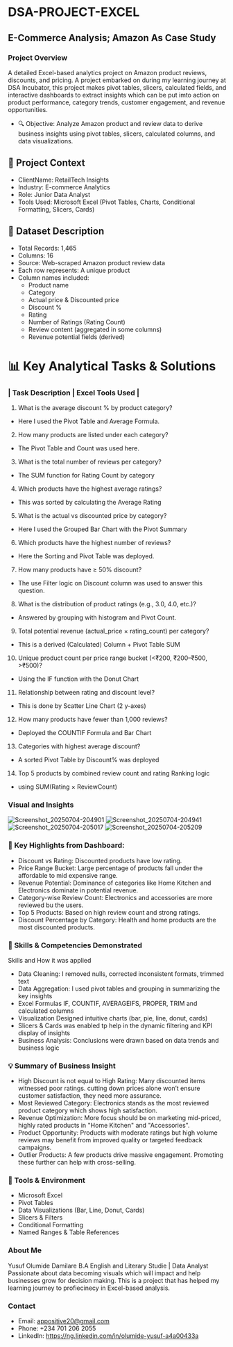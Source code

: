 # DSA-PROJECT-EXCEL
## E-Commerce Analysis; Amazon As Case Study

### Project Overview
A detailed Excel-based analytics project on Amazon product reviews, discounts, and pricing. A project embarked on during my learning journey at DSA Incubator, this project makes pivot tables, slicers, calculated fields, and interactive dashboards to extract insights which can be put imto action on product performance, category trends, customer engagement, and revenue opportunities.

-  🔍 Objective: Analyze Amazon product and review data to derive business insights using pivot tables, slicers, calculated columns, and data visualizations.

## 🏢 Project Context
- ClientName: RetailTech Insights
- Industry: E-commerce Analytics
- Role: Junior Data Analyst
- Tools Used: Microsoft Excel (Pivot Tables, Charts, Conditional Formatting, Slicers, Cards)

## 🧾 Dataset Description
- Total Records: 1,465
- Columns: 16
- Source: Web-scraped Amazon product review data
- Each row represents: A unique product
- Column names included:
   - Product name
   - Category
   - Actual price & Discounted price
   - Discount %
   - Rating
   - Number of Ratings (Rating Count)
   - Review content (aggregated in some columns)
   - Revenue potential fields (derived)
# 📊 Key Analytical Tasks & Solutions
### | Task Description | Excel Tools Used |
1. What is the average discount % by product category?
  - Here I used the Pivot Table and Average Formula.
2. How many products are listed under each category?
  - The Pivot Table and Count was used here.
3. What is the total number of reviews per category?
  - The SUM function for Rating Count by category
4.	Which products have the highest average ratings?
  - This was sorted by calculating the Average Rating
5.	What is the actual vs discounted price by category?
  - Here I used the Grouped Bar Chart with the Pivot Summary
6.	Which products have the highest number of reviews?
  - Here the Sorting and Pivot Table was deployed.
7.	How many products have ≥ 50% discount?
  - The use Filter logic on Discount column was used to answer this question.
8.	What is the distribution of product ratings (e.g., 3.0, 4.0, etc.)?
  - Answered by grouping with histogram and Pivot Count.
9.	Total potential revenue (actual_price × rating_count) per category?
  - This is a derived (Calculated) Column + Pivot Table SUM
10.	Unique product count per price range bucket (<₹200, ₹200–₹500, >₹500)?
  - Using the IF function with the Donut Chart
11.	Relationship between rating and discount level?
  - This is done by Scatter Line Chart (2 y-axes)
12.	How many products have fewer than 1,000 reviews?
  - Deployed the COUNTIF Formula and Bar Chart
13.	Categories with highest average discount?
  - A sorted Pivot Table by Discount% was deployed
14.	Top 5 products by combined review count and rating	Ranking logic
  - using SUM(Rating × ReviewCount)

### Visual and Insights
![Screenshot_20250704-204901](https://github.com/user-attachments/assets/547321f5-5ed7-4741-a3d7-60f83def1cd2)
![Screenshot_20250704-204941](https://github.com/user-attachments/assets/b349daa2-ac97-4d47-b5d7-e761b067b131)
![Screenshot_20250704-205017](https://github.com/user-attachments/assets/ad84dffa-6877-4b68-aa32-d9cfbcc20e71)
![Screenshot_20250704-205209](https://github.com/user-attachments/assets/f2a90770-b07a-4731-a192-f4017b6e1fb0)











### 🧠 Key Highlights from Dashboard:
- Discount vs Rating: Discounted products have low rating.
- Price Range Bucket: Large percentage of products fall under the affordable to mid expensive range.
- Revenue Potential: Dominance of categories like Home Kitchen and Electronics dominate in potential revenue.
- Category-wise Review Count: Electronics and accessories are more reviewed bu the users.
- Top 5 Products: Based on high review count and strong ratings.
- Discount Percentage by Category: Health and home products are the most discounted products.

### 🧠 Skills & Competencies Demonstrated
Skills and How it was applied
- Data Cleaning: I removed nulls, corrected inconsistent formats, trimmed text
- Data Aggregation: I used pivot tables and grouping in summarizing the key insights
- Excel Formulas	IF, COUNTIF, AVERAGEIFS, PROPER, TRIM and calculated columns
- Visualization Designed intuitive charts (bar, pie, line, donut, cards)
- Slicers & Cards	was enabled tp help in the dynamic filtering and KPI display of insights
- Business Analysis: Conclusions were drawn based on data trends and business logic

### 💡 Summary of Business Insight
- High Discount is not equal to High Rating: Many discounted items witnessed poor ratings. cutting down prices alone won’t ensure customer satisfaction, they need more assurance.
- Most Reviewed Category: Electronics stands as the most reviewed product category which shows high satisfaction.
- Revenue Optimization: More focus should be on marketing mid-priced, highly rated products in "Home Kitchen" and "Accessories".
- Product Opportunity: Products with moderate ratings but high volume reviews may benefit from improved quality or targeted feedback campaigns.
- Outlier Products: A few products drive massive engagement. Promoting these further can help with cross-selling.

### 🔧 Tools & Environment
- Microsoft Excel
- Pivot Tables
- Data Visualizations (Bar, Line, Donut, Cards)
- Slicers & Filters
- Conditional Formatting
- Named Ranges & Table References

### About Me
Yusuf Olumide Damilare
B.A English and Literary Studie | Data Analyst
Passionate about data becoming visuals which will impact and help businesses grow for decision making. This is a project that has helped my learning journey to profiecinecy in Excel-based analysis.

### Contact
- Email: appositive20@gmail.com
- Phone: +234 701 206 2055
- LinkedIn: https://ng.linkedin.com/in/olumide-yusuf-a4a00433a
